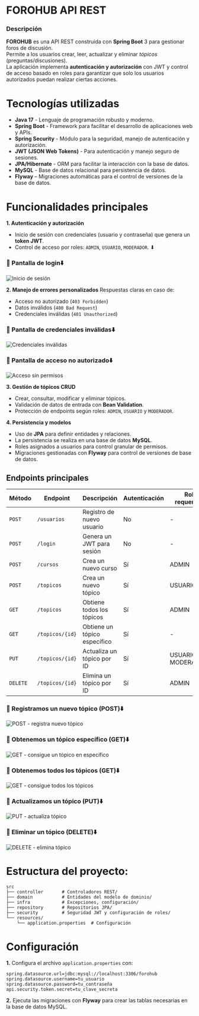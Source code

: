 # FOROHUB API REST
### Descripción
**FOROHUB** es una API REST construida con **Spring Boot** 3 para gestionar foros de discusión. <br>
Permite a los usuarios crear, leer, actualizar y eliminar _tópicos_ (preguntas/discusiones). <br>
La aplicación implementa **autenticación y autorización** con JWT y control de acceso basado en roles para garantizar que solo los usuarios autorizados puedan realizar ciertas acciones.

# Tecnologías utilizadas
- **Java 17** - Lenguaje de programación robusto y moderno.
- **Spring Boot** - Framework para facilitar el desarrollo de aplicaciones web y APIs.
- **Spring Security** - Módulo para la seguridad, manejo de autenticación y autorización.
- **JWT (JSON Web Tokens)** - Para autenticación y manejo seguro de sesiones.
- **JPA/Hibernate** - ORM para facilitar la interacción con la base de datos.
- **MySQL** - Base de datos relacional para persistencia de datos.
- **Flyway** – Migraciones automáticas para el control de versiones de la base de datos.

# Funcionalidades principales
**1. Autenticación y autorización**
- Inicio de sesión con credenciales (usuario y contraseña) que genera un **token JWT**.
- Control de acceso por roles: ```ADMIN```, ```USUARIO```, ```MODERADOR```.
⬇
### 📌 Pantalla de login⬇️

![Inicio de sesión](images/iniciar_sesion.jpg)

**2. Manejo de errores personalizados**
Respuestas claras en caso de:
- Acceso no autorizado (```403 Forbidden```)
- Datos inválidos (```400 Bad Request```)
- Credenciales inválidas (```401 Unauthorized```)

### 📌 Pantalla de credenciales inválidas⬇️
![Credenciales inválidas](images/iniciar_sesion_fallido.jpg)

### 📌 Pantalla de acceso no autorizado⬇️
![Acceso sin permisos](images/actualizar_sin_permisos.jpg)


**3. Gestión de tópicos CRUD**
- Crear, consultar, modificar y eliminar tópicos.
- Validación de datos de entrada con **Bean Validation**.
- Protección de endpoints según roles: ```ADMIN```, ```USUARIO``` y ```MODERADOR```.

**4. Persistencia y modelos**
- Uso de **JPA** para definir entidades y relaciones.
- La persistencia se realiza en una base de datos **MySQL**.
- Roles asignados a usuarios para control granular de permisos.
- Migraciones gestionadas con **Flyway** para control de versiones de base de datos.

## Endpoints principales
| Método   | Endpoint           | Descripción                  | Autenticación | Rol requerido      |          
|----------|--------------------|------------------------------|----------------|--------------------|
| `POST`   | `/usuarios`        | Registro de nuevo usuario    | No             |         -          |
| `POST`   | `/login`           | Genera un JWT para sesión    | No             |         -          |
| `POST`   | `/cursos`          | Crea un nuevo curso          | Sí             |       ADMIN        |
| `POST`   | `/topicos`         | Crea un nuevo tópico         | Sí             |      USUARIO       |
| `GET`    | `/topicos`         | Obtiene todos los tópicos    | Sí             |       ADMIN        |           
| `GET`    | `/topicos/{id}`    | Obtiene un tópico específico | Sí             |         -          |
| `PUT`    | `/topicos/{id}`    | Actualiza un tópico por ID   | Sí             | USUARIO, MODERADOR |
| `DELETE` | `/topicos/{id}`    | Elimina un tópico por ID     | Sí             |       ADMIN        |

### 📌 Registramos un nuevo tópico (POST)⬇️

![POST - registra nuevo tópico](images/registramos_topico_con_exito.jpg)

### 📌 Obtenemos un tópico específico (GET)⬇️

![GET - consigue un tópico en específico](images/detallamos_topico.jpg)

### 📌 Obtenemos todos los tópicos (GET)⬇️

![GET - consigue todos los tópicos](images/listar_topicos.jpg)

### 📌 Actualizamos un tópico (PUT)⬇️

![PUT - actualiza tópico](images/actualizamos_tópico.jpg)

### 📌 Eliminar un tópico (DELETE)⬇️

![DELETE - elimina tópico](images/eliminamos_topico.jpg)



 # Estructura del proyecto:
```plaintext
src
├── controller       # Controladores REST/
├── domain           # Entidades del modelo de dominio/
├── infra            # Excepciones, configuración/
├── repository       # Repositorios JPA/
├── security         # Seguridad JWT y configuración de roles/
└── resources/
    └── application.properties  # Configuración
```

# Configuración
**1.** Configura el archivo ```application.properties``` con:
```
spring.datasource.url=jdbc:mysql://localhost:3306/forohub
spring.datasource.username=tu_usuario
spring.datasource.password=tu_contraseña
api.security.token.secret=tu_clave_secreta
```
**2.**  Ejecuta las migraciones con **Flyway** para crear las tablas necesarias en la base de datos MySQL.
